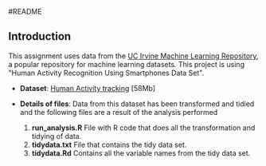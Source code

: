 
#README


## Introduction

This assignment uses data from
the <a href="http://archive.ics.uci.edu/ml/">UC Irvine Machine
Learning Repository</a>, a popular repository for machine learning
datasets. This project is using "Human Activity Recognition Using Smartphones Data Set".


* <b>Dataset</b>: <a href="http://archive.ics.uci.edu/ml/machine-learning-databases/00240/UCI HAR Dataset.zip">Human Activity tracking</a> [58Mb]

* <b>Details of files</b>: Data from this dataset has been transformed and tidied and the following files are a result of the analysis performed</b>
  <ol>
    <li> <b>run_analysis.R</b> File with R code that does all the transformation and tidying of                data.    </li>
    <li><b>tidydata.txt</b> File that contains the tidy data set.</li>
    <li><b>tidydata.Rd</b> Contains all the variable names from the tidy data set. </li>
   
    </ol>





